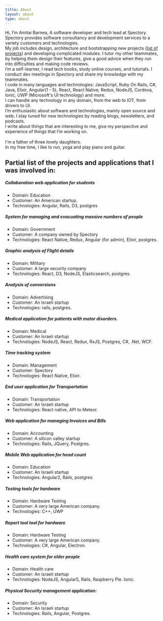 ```yaml
---
title: About
layout: about
type: about
---
```


Hi, I’m Amitai Barnea, A software developer and tech lead at Spectory. <br>
Spectory provides software consultancy and development services to a variety customers and technologies. <br>
My job includes design, architecture and bootstrapping new projects ([list of projects](#partial-list-of-the-projects-and-applications-that-i-was-involved-in)) and developing complicated modules. I tutor my other teammates, by helping them design their features, give a good advice when they run into difficulties and making code reviews. <br>
I’m a self-learner, I read tech books, study online courses, and tutorials. I conduct dev meetings in Spectory and share my knowledge with my teammates.<br>
I code in many languages and technologies: JavaScript, Ruby On Rails, C#, Java, Elixir, Angular(1 - 5), React, React Native, Redux, NodeJS, Cordova, Ionic, UWP (Microsoft's UI technology) and more. <br>
I can handle any technology in any domain, from the web to IOT, from drivers to UI. <br>
I’m enthusiastic about software and technologies, mainly open source and web. I stay tuned for new technologies by reading blogs, newsletters, and podcasts.<br>
I write about things that are interesting to me, give my perspective and experience of things that I’m working on.  <br><br>
I'm a father of three lovely daughters.  
In my free time, I like to run, yoga and play piano and guitar. <br>


## Partial list of the projects and applications that I was involved in:
##### Collaboration web application for students
- Domain: Education
- Customer: An American startup.  
- Technologies: Angular, Rails, D3, postgres


##### System for managing and evacuating massive numbers of people
- Domain: Government  
- Customer: A company owned by Spectory  
- Technologies: React Native, Redux, Angular (for admin), Elixir, postgres.


##### Graphic analysis of Flight details
- Domain: Military
- Customer: A large security company  
- Technologies: React, D3, NodeJS, Elasticsearch, postgres.  


##### Analysis of conversions
- Domain: Advertising  
- Customer: An Israeli startup  
- Technologies: rails, postgres.  


##### Medical application for patients with motor disorders.
- Domain: Medical  
- Customer: An Israeli startup 
- Technologies: NodeJS, React, Redux, RxJS, Postgres, C#, .Net, WCF.  


##### Time tracking system
- Domain: Management  
- Customer: Spectory  
- Technologies: React Native, Elixir.  


##### End user application for Transportation
- Domain: Transportation  
- Customer: An Israeli startup    
- Technologies: React native, API to Meteor.  


##### Web application for managing Invoices and Bills
- Domain: Accounting 
- Customer: A silicon valley startup  
- Technologies: Rails, JQuery, Postgres.  


##### Mobile Web application for head count
- Domain: Education  
- Customer: An Israeli startup   
- Technologies: Angular2, Rails, postgres.  


##### Testing tools for hardware
- Domain: Hardware Testing
- Customer: A very large American company.  
- Technologies: C++, UWP  


##### Report tool tool for hardware
- Domain: Hardware  Testing
- Customer: A very large American company. 
- Technologies: C#, Angular, Electron.


##### Health care system for elder people
- Domain: Health care  
- Customer: An Israeli startup    
- Technologies: NodeJS, Angular5, Rails, Raspberry Pie. Ionic.


##### Physical Security management application:
- Domain: Security  
- Customer: An Israeli startup    
- Technologies: Rails, Angular, Postgres.  





